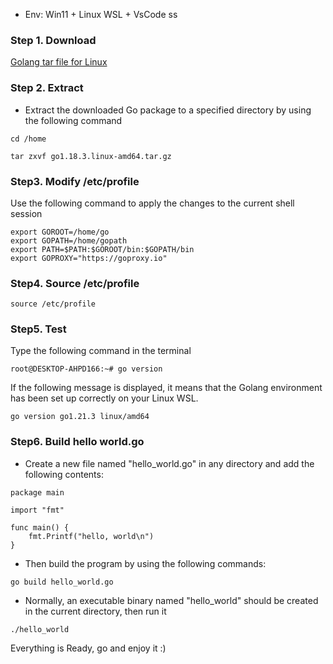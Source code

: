 
- Env: Win11 + Linux WSL + VsCode
ss

### Step 1. Download 

[Golang tar file for Linux](https://studygolang.com/dl)

### Step 2. Extract 

- Extract the downloaded Go package to a specified directory by using the following command

```
cd /home

tar zxvf go1.18.3.linux-amd64.tar.gz

```
### Step3. Modify /etc/profile

Use the following command to apply the changes to the current shell session

```
export GOROOT=/home/go
export GOPATH=/home/gopath
export PATH=$PATH:$GOROOT/bin:$GOPATH/bin
export GOPROXY="https://goproxy.io"
```

### Step4. Source  /etc/profile

```
source /etc/profile

```

### Step5. Test 

Type the following command in the terminal

```
root@DESKTOP-AHPD166:~# go version
```

If the following message is displayed, it means that the Golang environment has been set up correctly on your Linux WSL.

```
go version go1.21.3 linux/amd64
```

### Step6. Build hello world.go

- Create a new file named "hello_world.go" in any directory and add the following contents:

```
package main

import "fmt"

func main() {
    fmt.Printf("hello, world\n")
}

```
- Then build the program by using the following commands:

```
go build hello_world.go

```
- Normally, an executable binary named "hello_world" should be created in the current directory, then run it

```
./hello_world

```

Everything is Ready, go and enjoy it 
:)

